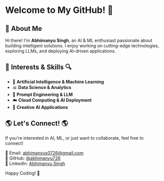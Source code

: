 # Welcome to My GitHub! 👋

## 📌 About Me
Hi there! I'm **Abhimanyu Singh**, an AI & ML enthusiast passionate about building intelligent solutions. I enjoy working on cutting-edge technologies, exploring LLMs, and deploying AI-driven applications.

## 🚀 Interests & Skills 🔍
- 🤖 **Artificial Intelligence & Machine Learning**
- 📊 **Data Science & Analytics**
- 📝 **Prompt Engineering & LLM**
- ☁️ **Cloud Computing & AI Deployment**
- 🎨 **Creative AI Applications**

## 🌎 Let's Connect! 🌎
If you're interested in AI, ML, or just want to collaborate, feel free to connect!

📧 Email: abhimanyus0726@gmail.com  
🔗 GitHub: [@abhimanyu726](https://github.com/abhimanyu726)  
💼 LinkedIn: [Abhimanyu Singh](https://www.linkedin.com/in/abhimanyu06)  

Happy Coding! 🚀
